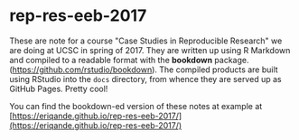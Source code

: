 # rep-res-eeb-2017

These are note for a course "Case Studies in Reproducible Research" we are
doing at UCSC in spring of 2017.  They are 
written up using R Markdown and compiled to a readable format with the
**bookdown** package.  (https://github.com/rstudio/bookdown). 
The compiled products are built using RStudio into the `docs`
directory, from whence they are served up as GitHub Pages.  Pretty cool!

You can find the bookdown-ed version of these notes at example at 
[https://eriqande.github.io/rep-res-eeb-2017/](https://eriqande.github.io/rep-res-eeb-2017/)
